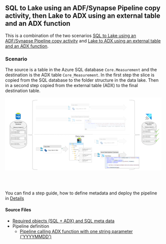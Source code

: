 ## SQL to Lake using an ADF/Synapse Pipeline copy activity, then Lake to ADX using an external table and an ADX function

This is a combination of the two scenarios [SQL to Lake using an ADF/Synapse Pipeline copy activity](./30SQLToLakeCopy.md) and [Lake to ADX using an external table and an ADX function](./25LakeToADX_ADXFunction.md).
<br>

### Scenario

The source is a table in the Azure SQL database `Core.Measurement` and the destination is the ADX table `Core_Measurement`. In the first step the slice is copied from the SQL database to the folder structure in the data lake. Then in a second step copied from the external table (ADX) to the final destination table.


![Senario Overview](./../../../doc/assets/sql-to-adx/SMDT_SQLtoLakeToADXFunctionScenario.png)

<br>
<br>

You can find a step guide, how to define metadata and deploy the pipeline in [Details](./10SQLToADXCopy.md)

#### Source Files
 * [Required objects (SQL + ADX) and SQL meta data](./../../../sqldb/SDMT_DB/ScriptToGenerateMetaTestData/ToADX/SQLToLakeToADX_CopyActivityAndADXFunction.sql)
 * Pipeline definition 
   * [Pipeline calling ADX function with one string parameter ('YYYYMMDD')](./../../../pipeline/ToADX/SQLtoLake-FunctionCall-ADX/SDMT-SQL-Lake-ADX-ViaFunctionTo-ADX-ConditionalDelete.json)
   


